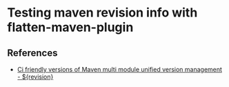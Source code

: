 # Testing maven revision info with flatten-maven-plugin

## References

* [Ci friendly versions of Maven multi module unified version management - ${revision}](https://cdmana.com/2021/03/20210308060558968h.html)